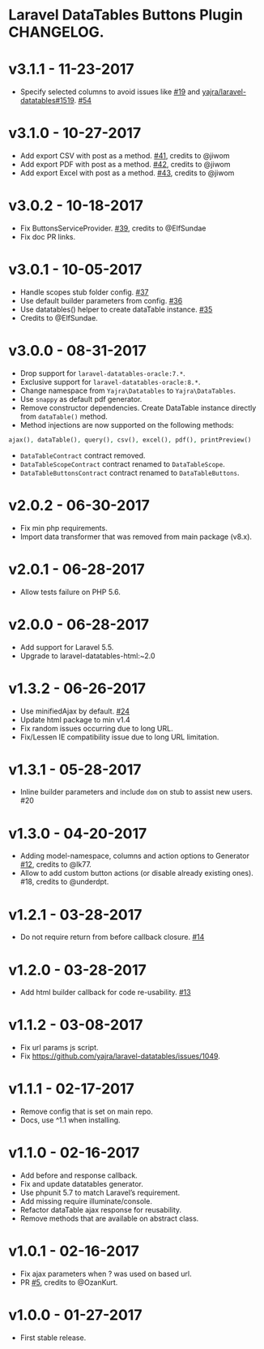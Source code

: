 # Laravel DataTables Buttons Plugin CHANGELOG.

# v3.1.1 - 11-23-2017
- Specify selected columns to avoid issues like [#19] and [yajra/laravel-datatables#1519](https://github.com/yajra/laravel-datatables/issues/1519). [#54]

# v3.1.0 - 10-27-2017
- Add export CSV with post as a method. [#41], credits to @jiwom
- Add export PDF with post as a method. [#42], credits to @jiwom
- Add export Excel with post as a method. [#43], credits to @jiwom

# v3.0.2 - 10-18-2017
- Fix ButtonsServiceProvider. [#39], credits to @ElfSundae
- Fix doc PR links.

# v3.0.1 - 10-05-2017
- Handle scopes stub folder config. [#37]
- Use default builder parameters from config. [#36]
- Use datatables() helper to create dataTable instance. [#35]
- Credits to @ElfSundae.

# v3.0.0 - 08-31-2017
- Drop support for `laravel-datatables-oracle:7.*`.
- Exclusive support for `laravel-datatables-oracle:8.*`.
- Change namespace from `Yajra\Datatables` to `Yajra\DataTables`.
- Use `snappy` as default pdf generator.
- Remove constructor dependencies. Create DataTable instance directly from `dataTable()` method.
- Method injections are now supported on the following methods:
```php
ajax(), dataTable(), query(), csv(), excel(), pdf(), printPreview()
```
- `DataTableContract` contract removed.
- `DataTableScopeContract` contract renamed to `DataTableScope`.
- `DataTableButtonsContract` contract renamed to `DataTableButtons`.

# v2.0.2 - 06-30-2017
- Fix min php requirements.
- Import data transformer that was removed from main package (v8.x).

# v2.0.1 - 06-28-2017
- Allow tests failure on PHP 5.6.

# v2.0.0 - 06-28-2017
- Add support for Laravel 5.5.
- Upgrade to laravel-datatables-html:~2.0

# v1.3.2 - 06-26-2017
- Use minifiedAjax by default. [#24]
- Update html package to min v1.4
- Fix random issues occurring due to long URL.
- Fix/Lessen IE compatibility issue due to long URL limitation.

# v1.3.1 - 05-28-2017
- Inline builder parameters and include `dom` on stub to assist new users. #20

# v1.3.0 - 04-20-2017
- Adding model-namespace, columns and action options to Generator [#12], credits to @lk77.
- Allow to add custom button actions (or disable already existing ones). #18, credits to @underdpt.

# v1.2.1 - 03-28-2017
- Do not require return from before callback closure. [#14]

# v1.2.0 - 03-28-2017
- Add html builder callback for code re-usability. [#13]

# v1.1.2 - 03-08-2017
- Fix url params js script.
- Fix https://github.com/yajra/laravel-datatables/issues/1049.

# v1.1.1 - 02-17-2017
- Remove config that is set on main repo.
- Docs, use ^1.1 when installing.

# v1.1.0 - 02-16-2017
- Add before and response callback.
- Fix and update datatables generator.
- Use phpunit 5.7 to match Laravel’s requirement.
- Add missing require illuminate/console.
- Refactor dataTable ajax response for reusability.
- Remove methods that are available on abstract class.

# v1.0.1 - 02-16-2017
- Fix ajax parameters when ? was used on based url. 
- PR [#5], credits to @OzanKurt.

# v1.0.0 - 01-27-2017
- First stable release.

[#54]: https://github.com/yajra/laravel-datatables-buttons/pull/54
[#43]: https://github.com/yajra/laravel-datatables-buttons/pull/43
[#42]: https://github.com/yajra/laravel-datatables-buttons/pull/42
[#41]: https://github.com/yajra/laravel-datatables-buttons/pull/41
[#39]: https://github.com/yajra/laravel-datatables-buttons/pull/39
[#37]: https://github.com/yajra/laravel-datatables-buttons/pull/37
[#36]: https://github.com/yajra/laravel-datatables-buttons/pull/36
[#35]: https://github.com/yajra/laravel-datatables-buttons/pull/35
[#24]: https://github.com/yajra/laravel-datatables-buttons/pull/24
[#14]: https://github.com/yajra/laravel-datatables-buttons/pull/14
[#13]: https://github.com/yajra/laravel-datatables-buttons/pull/13
[#12]: https://github.com/yajra/laravel-datatables-buttons/pull/12
[#5]: https://github.com/yajra/laravel-datatables-buttons/pull/5

[#19]: https://github.com/yajra/laravel-datatables-buttons/issues/19
